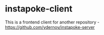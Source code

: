 # instapoke-client
This is a frontend client for another repository - https://github.com/ydernov/instapoke-server
